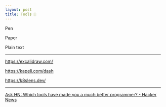 ```yaml
---
layout: post
title: Tools 🔨
--- 
```


Pen 

Paper 

Plain text 

---

<https://excalidraw.com/>

<https://kapeli.com/dash>

<https://k8slens.dev/>

---

[Ask HN: Which tools have made you a much better programmer? - Hacker News](https://news.ycombinator.com/item?id=23468193)